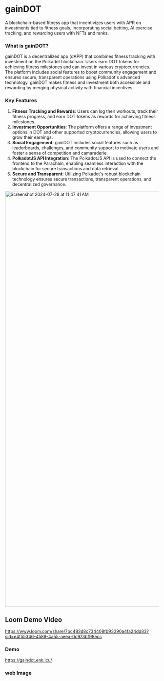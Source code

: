 # gainDOT

A blockchain-based fitness app that incentivizes users with APR on investments tied to fitness goals, incorporating social betting, AI exercise tracking, and rewarding users with NFTs and ranks.

### What is gainDOT?

gainDOT is a decentralized app (dAPP) that combines fitness tracking with investment on the Polkadot blockchain. Users earn DOT tokens for achieving fitness milestones and can invest in various cryptocurrencies. The platform includes social features to boost community engagement and ensures secure, transparent operations using Polkadot's advanced technology. gainDOT makes fitness and investment both accessible and rewarding by merging physical activity with financial incentives.

### Key Features

1. **Fitness Tracking and Rewards**: Users can log their workouts, track their fitness progress, and earn DOT tokens as rewards for achieving fitness milestones.
2. **Investment Opportunities**: The platform offers a range of investment options in DOT and other supported cryptocurrencies, allowing users to grow their earnings.
3. **Social Engagement**: gainDOT includes social features such as leaderboards, challenges, and community support to motivate users and foster a sense of competition and camaraderie.
4. **PolkadotJS API Integration**: The PolkadotJS API is used to connect the frontend to the Parachain, enabling seamless interaction with the blockchain for secure transactions and data retrieval.
5. **Secure and Transparent**: Utilizing Polkadot's robust blockchain technology ensures secure transactions, transparent operations, and decentralized governance.

<img width="1356" alt="Screenshot 2024-07-28 at 11 47 41 AM" src="https://github.com/user-attachments/assets/244b565b-f2f7-4899-8049-111562a055d3">

## Loom Demo Video

https://www.loom.com/share/7bc483d8c734408fb93390a4fa24dd83?sid=e4f55346-4588-4a55-aeea-0c973bf98ecc

### Demo

https://gaindot.enk.icu/

### web Image
